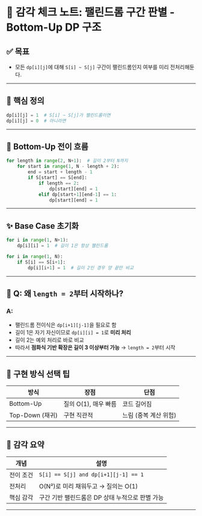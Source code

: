 # 🧠 감각 체크 노트: 팰린드롬 구간 판별 - Bottom-Up DP 구조

## ✅ 목표

- 모든 `dp[i][j]`에 대해 `S[i] ~ S[j]` 구간이 팰린드롬인지 여부를 미리 전처리해둔다.

---

## 📌 핵심 정의

```python
dp[i][j] = 1  # S[i] ~ S[j]가 팰린드롬이면
dp[i][j] = 0  # 아니라면
```

---

## 🔁 Bottom-Up 전이 흐름

```python
for length in range(2, N+1):  # 길이 2부터 N까지
    for start in range(1, N - length + 2):
        end = start + length - 1
        if S[start] == S[end]:
            if length == 2:
                dp[start][end] = 1
            elif dp[start+1][end-1] == 1:
                dp[start][end] = 1
```

---

## ✨ Base Case 초기화

```python
for i in range(1, N+1):
    dp[i][i] = 1  # 길이 1은 항상 팰린드롬

for i in range(1, N):
    if S[i] == S[i+1]:
        dp[i][i+1] = 1  # 길이 2인 경우 양 끝만 비교
```

---

## 🤔 Q: 왜 `length = 2`부터 시작하나?

### A:

- 팰린드롬 전이식은 `dp[i+1][j-1]`을 필요로 함
- 길이 1은 자기 자신이므로 `dp[i][i] = 1`로 **미리 처리**
- 길이 2는 예외 처리로 바로 비교
- 따라서 **점화식 기반 확장은 길이 3 이상부터 가능** → `length = 2`부터 시작

---

## 💬 구현 방식 선택 팁

| 방식            | 장점                 | 단점                  |
| --------------- | -------------------- | --------------------- |
| Bottom-Up       | 질의 O(1), 매우 빠름 | 코드 길어짐           |
| Top-Down (재귀) | 구현 직관적          | 느림 (중복 계산 위험) |

---

## 🧠 감각 요약

| 개념      | 설명                                            |
| --------- | ----------------------------------------------- |
| 전이 조건 | `S[i] == S[j] and dp[i+1][j-1] == 1`            |
| 전처리    | O(N²)로 미리 채워두고 → 질의는 O(1)             |
| 핵심 감각 | 구간 기반 팰린드롬은 DP 상태 누적으로 판별 가능 |

---
